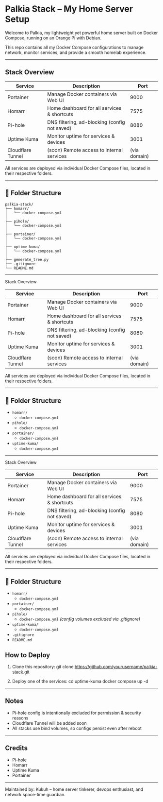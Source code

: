 # Palkia Stack – My Home Server Setup

Welcome to Palkia, my lightweight yet powerful home server built on Docker Compose, running on an Orange Pi with Debian.

This repo contains all my Docker Compose configurations to manage network, monitor services, and provide a smooth homelab experience.

---

## Stack Overview

Service         | Description                                      | Port
----------------|--------------------------------------------------|-------
Portainer       | Manage Docker containers via Web UI             | 9000
Homarr          | Home dashboard for all services & shortcuts     | 7575
Pi-hole         | DNS filtering, ad-blocking (config not saved)   | 8080
Uptime Kuma     | Monitor uptime for services & devices           | 3001
Cloudflare Tunnel | (soon) Remote access to internal services     | (via domain)

All services are deployed via individual Docker Compose files, located in their respective folders.

---
## 📁 Folder Structure

```
palkia-stack/
├── homarr/
│   └── docker-compose.yml
│
├── pihole/
│   └── docker-compose.yml
│
├── portainer/
│   └── docker-compose.yml
│
├── uptime-kuma/
│   └── docker-compose.yml
│
├── generate_tree.py
├── .gitignore
└── README.md
```

---
Stack Overview

Service         | Description                                      | Port
----------------|--------------------------------------------------|-------
Portainer       | Manage Docker containers via Web UI             | 9000
Homarr          | Home dashboard for all services & shortcuts     | 7575
Pi-hole         | DNS filtering, ad-blocking (config not saved)   | 8080
Uptime Kuma     | Monitor uptime for services & devices           | 3001
Cloudflare Tunnel | (soon) Remote access to internal services     | (via domain)

All services are deployed via individual Docker Compose files, located in their respective folders.

---
## 📁 Folder Structure

- `homarr/`
  - `docker-compose.yml`
- `pihole/`
  - `docker-compose.yml`
- `portainer/`
  - `docker-compose.yml`
- `uptime-kuma/`
  - `docker-compose.yml`

---
Stack Overview

Service         | Description                                      | Port
----------------|--------------------------------------------------|-------
Portainer       | Manage Docker containers via Web UI             | 9000
Homarr          | Home dashboard for all services & shortcuts     | 7575
Pi-hole         | DNS filtering, ad-blocking (config not saved)   | 8080
Uptime Kuma     | Monitor uptime for services & devices           | 3001
Cloudflare Tunnel | (soon) Remote access to internal services     | (via domain)

All services are deployed via individual Docker Compose files, located in their respective folders.

---

## 📁 Folder Structure

- `homarr/`
  - `docker-compose.yml`
- `portainer/`
  - `docker-compose.yml`
- `pihole/`
  - `docker-compose.yml` _(config volumes excluded via .gitignore)_
- `uptime-kuma/`
  - `docker-compose.yml`
- `.gitignore`
- `README.md`


## How to Deploy

1. Clone this repository:
   git clone https://github.com/yourusername/palkia-stack.git

2. Deploy one of the services:
   cd uptime-kuma
   docker compose up -d

---

## Notes

- Pi-hole config is intentionally excluded for permission & security reasons
- Cloudflare Tunnel will be added soon
- All stacks use bind volumes, so configs persist even after reboot

---

## Credits

- Pi-hole
- Homarr
- Uptime Kuma
- Portainer

---

Maintained by:
Kukuh – home server tinkerer, devops enthusiast, and network space-time guardian.

